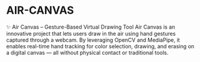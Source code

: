 # AIR-CANVAS
✨ Air Canvas – Gesture-Based Virtual Drawing Tool Air Canvas is an innovative project that lets users draw in the air using hand gestures captured through a webcam. By leveraging OpenCV and MediaPipe, it enables real-time hand tracking for color selection, drawing, and erasing on a digital canvas — all without physical contact or traditional tools.
